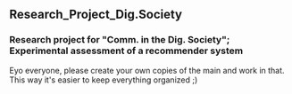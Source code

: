 ## Research_Project_Dig.Society
### Research project for "Comm. in the Dig. Society"; Experimental assessment of a recommender system

Eyo everyone, please create your own copies of the main and work in that. This way it's easier to keep everything organized ;)

